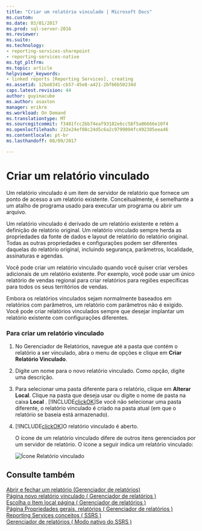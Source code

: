 ```yaml
---
title: "Criar um relatório vinculado | Microsoft Docs"
ms.custom: 
ms.date: 03/01/2017
ms.prod: sql-server-2016
ms.reviewer: 
ms.suite: 
ms.technology:
- reporting-services-sharepoint
- reporting-services-native
ms.tgt_pltfrm: 
ms.topic: article
helpviewer_keywords:
- linked reports [Reporting Services], creating
ms.assetid: 12be8341-cb57-45e8-a421-2bf66b50234d
caps.latest.revision: 44
author: guyinacube
ms.author: asaxton
manager: erikre
ms.workload: On Demand
ms.translationtype: MT
ms.sourcegitcommit: f3481fcc2bb74eaf93182e6cc58f5a06666e10f4
ms.openlocfilehash: 232e24ef08c24d5c6a2c9799094fc492305eea46
ms.contentlocale: pt-br
ms.lasthandoff: 08/09/2017

---
```

# <a name="create-a-linked-report"></a>Criar um relatório vinculado
  Um relatório vinculado é um item de servidor de relatório que fornece um ponto de acesso a um relatório existente. Conceitualmente, é semelhante a um atalho de programa usado para executar um programa ou abrir um arquivo.  
  
 Um relatório vinculado é derivado de um relatório existente e retém a definição de relatório original. Um relatório vinculado sempre herda as propriedades da fonte de dados e layout de relatório do relatório original. Todas as outras propriedades e configurações podem ser diferentes daquelas do relatório original, incluindo segurança, parâmetros, localidade, assinaturas e agendas.  
  
 Você pode criar um relatório vinculado quando você quiser criar versões adicionais de um relatório existente. Por exemplo, você pode usar um único relatório de vendas regional para criar relatórios para regiões específicas para todos os seus territórios de vendas.  
  
 Embora os relatórios vinculados sejam normalmente baseados em relatórios com parâmetros, um relatório com parâmetros não é exigido. Você pode criar relatórios vinculados sempre que desejar implantar um relatório existente com configurações diferentes.  
  
### <a name="to-create-a-linked-report"></a>Para criar um relatório vinculado  
  
1.  No Gerenciador de Relatórios, navegue até a pasta que contém o relatório a ser vinculado, abra o menu de opções e clique em **Criar Relatório Vinculado**.  
  
2.  Digite um nome para o novo relatório vinculado. Como opção, digite uma descrição.  
  
3.  Para selecionar uma pasta diferente para o relatório, clique em **Alterar Local**. Clique na pasta que deseja usar ou digite o nome de pasta na caixa **Local** . [!INCLUDE[clickOK](../../includes/clickok-md.md)]Se você não selecionar uma pasta diferente, o relatório vinculado é criado na pasta atual (em que o relatório se baseia está armazenado).  
  
4.  [!INCLUDE[clickOK](../../includes/clickok-md.md)]O relatório vinculado é aberto.  
  
     O ícone de um relatório vinculado difere de outros itens gerenciados por um servidor de relatório. O ícone a seguir indica um relatório vinculado:  
  
     ![Ícone Relatório vinculado](../../reporting-services/report-server/media/hlp-16linked.gif "Ícone Relatório vinculado")  
  
## <a name="see-also"></a>Consulte também  
 [Abrir e fechar um relatório &#40;Gerenciador de relatórios&#41;](../../reporting-services/reports/open-and-close-a-report-report-manager.md)   
 [Página novo relatório vinculado &#40; Gerenciador de relatórios &#41;](http://msdn.microsoft.com/library/fefb46e8-6901-4d50-a3f8-7c49ad72e7b1)   
 [Escolha o Item local página &#40; Gerenciador de relatórios &#41;](http://msdn.microsoft.com/library/4a53a1a8-d1e1-47ef-b1fc-63352ece7d3c)   
 [Página Propriedades gerais, relatórios &#40; Gerenciador de relatórios &#41;](http://msdn.microsoft.com/library/66c99d28-ab41-45f0-bf02-ed560293595d)   
 [Reporting Services conceitos &#40; SSRS &#41;](../../reporting-services/reporting-services-concepts-ssrs.md)   
 [Gerenciador de relatórios &#40; Modo nativo do SSRS &#41;](http://msdn.microsoft.com/library/80949f9d-58f5-48e3-9342-9e9bf4e57896)  
  
  

